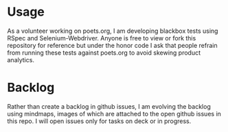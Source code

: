 Usage
=====

As a volunteer working on poets.org, I am developing blackbox tests using RSpec and Selenium-Webdriver. Anyone is free to view or fork this repository for reference but under the honor code I ask that people refrain from running these tests against poets.org to avoid skewing product analytics.

Backlog
=======
Rather than create a backlog in github issues, I am evolving the backlog using mindmaps, images of which are attached to the open github issues in this repo. I will open issues only for tasks on deck or in progress.
